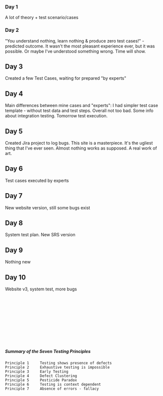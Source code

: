 ### Day 1
A lot of theory + test scenario/cases

### Day 2
"You understand nothing, learn nothing & produce zero test cases!" - predicted outcome. It wasn't the most pleasant experience ever, but it was possible. Or maybe I've understood something wrong. Time will show.

## Day 3
Created a few Test Cases, waiting for prepared "by experts"

## Day 4
Main differences between mine cases and "experts": I had simpler test case template - without test data and test steps. Overall not too bad. Some info about integration testing. Tomorrow test execution.

## Day 5
Created Jira project to log bugs. This site is a masterpiece. It's the ugliest thing that I've ever seen. Almost nothing works as supposed. A real work of art. 

## Day 6
Test cases executed by experts

## Day 7
New website version, still some bugs exist

## Day 8
System test plan. New SRS version

## Day 9
Nothing new

## Day 10
Website v3, system test, more bugs


<br>
<br>
<br>
<br>
<br>
<br>
<br>
<br>
<br>

##### Summary of the Seven Testing Principles

    Principle 1 	Testing shows presence of defects
    Principle 2 	Exhaustive testing is impossible
    Principle 3 	Early Testing
    Principle 4 	Defect Clustering
    Principle 5 	Pesticide Paradox
    Principle 6 	Testing is context dependent
    Principle 7 	Absence of errors - fallacy